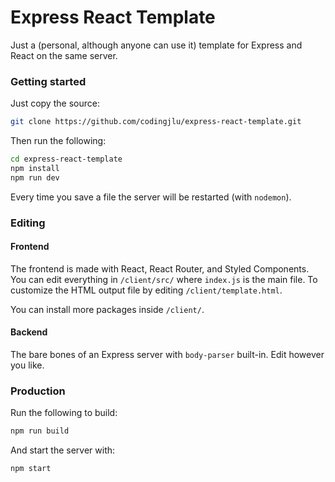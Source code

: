 # Express React Template
Just a (personal, although anyone can use it) template for Express and React
on the same server.

### Getting started
Just copy the source:
```bash
git clone https://github.com/codingjlu/express-react-template.git
```
Then run the following:
```bash
cd express-react-template
npm install
npm run dev
```
Every time you save a file the server will be restarted (with `nodemon`).

### Editing
#### Frontend
The frontend is made with React, React Router, and Styled Components.
You can edit everything in `/client/src/` where `index.js` is the main file.
To customize the HTML output file by editing `/client/template.html`.

You can install more packages inside `/client/`.

#### Backend
The bare bones of an Express server with `body-parser` built-in.
Edit however you like.

### Production
Run the following to build:
```bash
npm run build
```
And start the server with:
```bash
npm start
```
